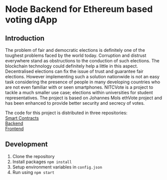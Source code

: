 # Node Backend for Ethereum based voting dApp

## Introduction
The problem of fair and democratic elections is definitely one of the toughest problems faced by the world today. Corruption and distrust everywhere
stand as obstructions to the conduction of such elections. The blockchain technology could definitely help a little in this aspect. Decentralised elections can
fix the issue of trust and guarantee fair elections. However implementing such a solution nationwide is not an easy task considering the presence of people in many
developing countries who are not even familiar with or seen smartphones. NITCVote is a project to tackle a much smaller use case; elections within universities for student representatives. The project is based on Johannes Mols ethVote project and has been enhanced to provide better security and secrecy of votes.

The code for this project is distributed in three repositories:  
[Smart Contracts](https://github.com/farisshajahan/NITCVote)  
[Backend](https://github.com/appu313/NITCVote-backend)  
[Frontend](https://github.com/farisshajahan/NITCVote-react)

## Development

1. Clone the repository
2. Install packages `npm install`
3. Setup environment variables in `config.json`
4. Run using `npm start`
